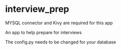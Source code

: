 # interview_prep

MYSQL connector and Kivy are required for this app

An app to help prepare for interviews

The config.py needs to be changed for your database
